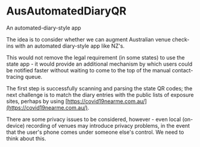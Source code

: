 # AusAutomatedDiaryQR
An automated-diary-style app

The idea is to consider whether we can augment Australian venue check-ins with an automated diary-style app like NZ's.

This would not remove the legal requirement (in some states) to use the state app - it would provide an additional mechanism by which users could be notified faster without waiting to come to the top of the manual contact-tracing queue.

The first step is successfully scanning and parsing the state QR codes; the next challenge is to match the diary entries with the public lists of exposure sites, perhaps by using [https://covid19nearme.com.au/](https://covid19nearme.com.au/).

There are some privacy issues to be considered, however - even local (on-device) recording of venues may introduce privacy problems, in the event that the user's phone comes under someone else's control.  We need to think about this.
